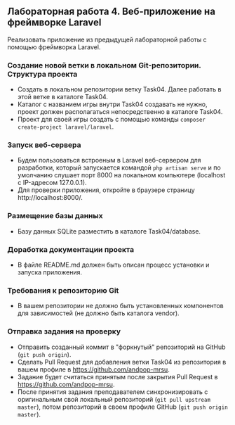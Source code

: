 ##                             Лабораторная работа 4. Веб-приложение на фреймворке Laravel

Реализовать приложение из предыдущей лабораторной работы с помощью фреймворка Laravel.

### Создание новой ветки в локальном Git-репозитории. Структура проекта
* Создать в локальном репозитории ветку Task04. Далее работать в этой ветке в каталоге Task04.
* Каталог с названием игры внутри Task04 создавать не нужно, проект должен располагаться непосредственно в каталоге Task04.
* Проект для своей игры создать с помощью команды `composer create-project laravel/laravel`.

### Запуск веб-сервера
* Будем пользоваться встроеным в Laravel  веб-сервером для разработки, который запускается командой `php artisan serve` и по умолчанию слушает порт 8000 на локальном компьютере (localhost с IP-адресом 127.0.0.1).
* Для проверки приложения, откройте в браузере страницу http://localhost:8000/.

### Размещение базы данных
* Базу данных SQLite разместить в каталоге Task04/database.

### Доработка документации проекта
* В файле README.md должен быть описан процесс установки и запуска приложения.

### Требования к репозиторию Git
* В вашем репозитории не должно быть установленных компонентов для зависимостей (не должно быть каталога vendor).


### Отправка задания на проверку
* Отправить созданный коммит в "форкнутый" репозиторий на GitHub (`git push origin`).
* Сделать Pull Request для добавления ветки Task04 из репозитория в вашем профиле в https://github.com/andpop-mrsu.
* Задание будет считаться принятым после закрытия Pull Request в https://github.com/andpop-mrsu.
* После принятия задания преподавателем синхронизировать с оригинальным свой локальный репозиторий (`git pull upstream master`), потом репозиторий в своем профиле GitHub (`git push origin master`).
